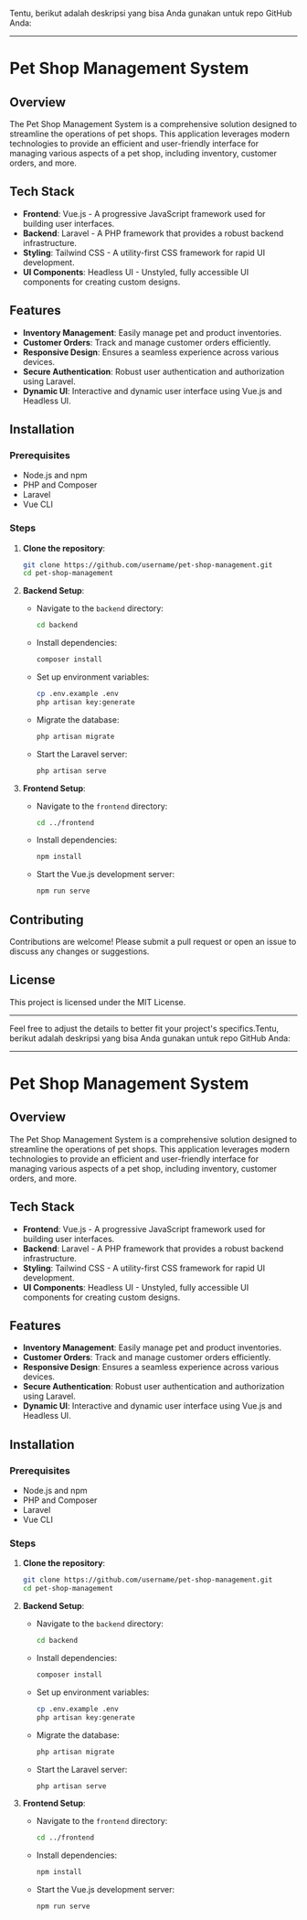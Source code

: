Tentu, berikut adalah deskripsi yang bisa Anda gunakan untuk repo GitHub Anda:

---

# Pet Shop Management System

## Overview

The Pet Shop Management System is a comprehensive solution designed to streamline the operations of pet shops. This application leverages modern technologies to provide an efficient and user-friendly interface for managing various aspects of a pet shop, including inventory, customer orders, and more.

## Tech Stack

- **Frontend**: Vue.js - A progressive JavaScript framework used for building user interfaces.
- **Backend**: Laravel - A PHP framework that provides a robust backend infrastructure.
- **Styling**: Tailwind CSS - A utility-first CSS framework for rapid UI development.
- **UI Components**: Headless UI - Unstyled, fully accessible UI components for creating custom designs.

## Features

- **Inventory Management**: Easily manage pet and product inventories.
- **Customer Orders**: Track and manage customer orders efficiently.
- **Responsive Design**: Ensures a seamless experience across various devices.
- **Secure Authentication**: Robust user authentication and authorization using Laravel.
- **Dynamic UI**: Interactive and dynamic user interface using Vue.js and Headless UI.

## Installation

### Prerequisites

- Node.js and npm
- PHP and Composer
- Laravel
- Vue CLI

### Steps

1. **Clone the repository**:
   ```sh
   git clone https://github.com/username/pet-shop-management.git
   cd pet-shop-management
   ```

2. **Backend Setup**:
   - Navigate to the `backend` directory:
     ```sh
     cd backend
     ```
   - Install dependencies:
     ```sh
     composer install
     ```
   - Set up environment variables:
     ```sh
     cp .env.example .env
     php artisan key:generate
     ```
   - Migrate the database:
     ```sh
     php artisan migrate
     ```
   - Start the Laravel server:
     ```sh
     php artisan serve
     ```

3. **Frontend Setup**:
   - Navigate to the `frontend` directory:
     ```sh
     cd ../frontend
     ```
   - Install dependencies:
     ```sh
     npm install
     ```
   - Start the Vue.js development server:
     ```sh
     npm run serve
     ```

## Contributing

Contributions are welcome! Please submit a pull request or open an issue to discuss any changes or suggestions.

## License

This project is licensed under the MIT License.

---

Feel free to adjust the details to better fit your project's specifics.Tentu, berikut adalah deskripsi yang bisa Anda gunakan untuk repo GitHub Anda:

---

# Pet Shop Management System

## Overview

The Pet Shop Management System is a comprehensive solution designed to streamline the operations of pet shops. This application leverages modern technologies to provide an efficient and user-friendly interface for managing various aspects of a pet shop, including inventory, customer orders, and more.

## Tech Stack

- **Frontend**: Vue.js - A progressive JavaScript framework used for building user interfaces.
- **Backend**: Laravel - A PHP framework that provides a robust backend infrastructure.
- **Styling**: Tailwind CSS - A utility-first CSS framework for rapid UI development.
- **UI Components**: Headless UI - Unstyled, fully accessible UI components for creating custom designs.

## Features

- **Inventory Management**: Easily manage pet and product inventories.
- **Customer Orders**: Track and manage customer orders efficiently.
- **Responsive Design**: Ensures a seamless experience across various devices.
- **Secure Authentication**: Robust user authentication and authorization using Laravel.
- **Dynamic UI**: Interactive and dynamic user interface using Vue.js and Headless UI.

## Installation

### Prerequisites

- Node.js and npm
- PHP and Composer
- Laravel
- Vue CLI

### Steps

1. **Clone the repository**:
   ```sh
   git clone https://github.com/username/pet-shop-management.git
   cd pet-shop-management
   ```

2. **Backend Setup**:
   - Navigate to the `backend` directory:
     ```sh
     cd backend
     ```
   - Install dependencies:
     ```sh
     composer install
     ```
   - Set up environment variables:
     ```sh
     cp .env.example .env
     php artisan key:generate
     ```
   - Migrate the database:
     ```sh
     php artisan migrate
     ```
   - Start the Laravel server:
     ```sh
     php artisan serve
     ```

3. **Frontend Setup**:
   - Navigate to the `frontend` directory:
     ```sh
     cd ../frontend
     ```
   - Install dependencies:
     ```sh
     npm install
     ```
   - Start the Vue.js development server:
     ```sh
     npm run serve
     ```
